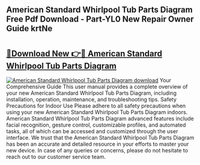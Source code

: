## American Standard Whirlpool Tub Parts Diagram Free Pdf Download - Part-YL0 New Repair Owner Guide krtNe

# <h2><a href="http://dfppfe2.blite.top/?on=American+Standard+Whirlpool+Tub+Parts+Diagram">🔗Download New 👉🔴 American Standard Whirlpool Tub Parts Diagram</a></h2>

[![American Standard Whirlpool Tub Parts Diagram download](https://i.imgur.com/lujVjoI.png)](http://dfppfe2.blite.top/?on=American+Standard+Whirlpool+Tub+Parts+Diagram)
Your Comprehensive Guide This user manual provides a complete overview of your new American Standard Whirlpool Tub Parts Diagram, including installation, operation, maintenance, and troubleshooting tips. Safety Precautions for Indoor Use Please adhere to all safety precautions when using your new American Standard Whirlpool Tub Parts Diagram indoors. American Standard Whirlpool Tub Parts Diagram advanced features include facial recognition, gesture control, customizable profiles, and automated tasks, all of which can be accessed and customized through the user interface. We trust that the American Standard Whirlpool Tub Parts Diagram has been an accurate and detailed resource in your efforts to master your new device. In case of any queries or concerns, please do not hesitate to reach out to our customer service team.
